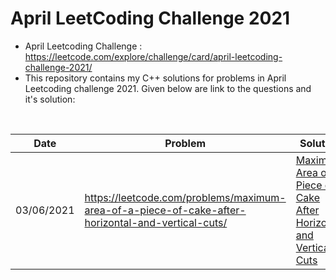 # April LeetCoding Challenge 2021
* April Leetcoding Challenge : https://leetcode.com/explore/challenge/card/april-leetcoding-challenge-2021/
* This repository contains my C++ solutions for problems in April Leetcoding challenge 2021. Given below are link to the questions and it's solution:
<br />

| Date | Problem | Solution | Difficulty |
| --- | --- | --- | --- |
| 03/06/2021 | https://leetcode.com/problems/maximum-area-of-a-piece-of-cake-after-horizontal-and-vertical-cuts/ | [Maximum Area of a Piece of Cake After Horizontal and Vertical Cuts](https://github.com/mohammedismailb18/LeetCode/blob/main/June%20LeetCode%20Challenge%202021/1_Max_Area_of_Island.cpp) | ![Medium](https://img.shields.io/badge/Medium-f0ad4e.svg?style=flat) |
